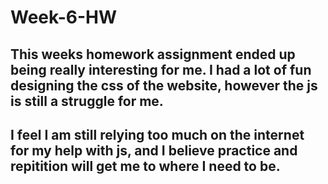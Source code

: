 # Week-6-HW

## This weeks homework assignment ended up being really interesting for me.  I had a lot of fun designing the css of the website, however the js is still a struggle for me.

## I feel I am still relying too much on the internet for my help with js, and I believe practice and repitition will get me to where I need to be.
